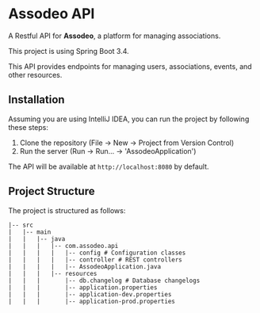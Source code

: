 # Assodeo API

A Restful API for **Assodeo**, a platform for managing associations.

This project is using Spring Boot 3.4.

This API provides endpoints for managing users, associations, events, 
and other resources.

## Installation

Assuming you are using IntelliJ IDEA, you can run the project by following these steps:
1. Clone the repository (File → New → Project from Version Control)
2. Run the server (Run → Run... → 'AssodeoApplication')

The API will be available at `http://localhost:8080` by default.

## Project Structure

The project is structured as follows:

```
|-- src
|   |-- main
|   |   |-- java
|   |   |   |-- com.assodeo.api
|   |   |   |   |-- config # Configuration classes
|   |   |   |   |-- controller # REST controllers
|   |   |   |   |-- AssodeoApplication.java
|   |   |   |-- resources
|   |   |       |-- db.changelog # Database changelogs
|   |   |       |-- application.properties
|   |   |       |-- application-dev.properties
|   |   |       |-- application-prod.properties
```
